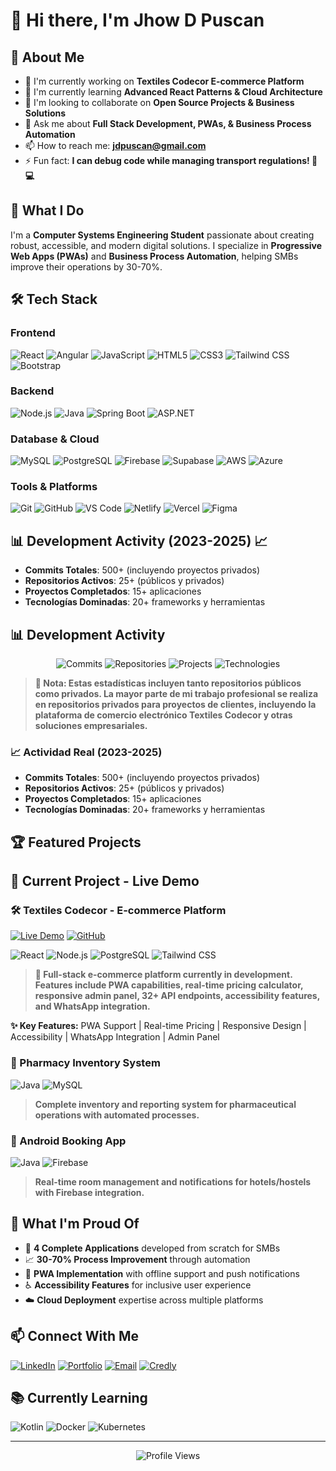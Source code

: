 # 👋 Hi there, I'm Jhow D Puscan
## 🎯 About Me
- 🔭 I'm currently working on **Textiles Codecor E-commerce Platform**
- 🌱 I'm currently learning **Advanced React Patterns & Cloud Architecture**
- 👯 I'm looking to collaborate on **Open Source Projects & Business Solutions**
- 💬 Ask me about **Full Stack Development, PWAs, & Business Process Automation**
- 📫 How to reach me: **jdpuscan@gmail.com**
- ⚡ Fun fact: **I can debug code while managing transport regulations! 🚌💻**

## 🚀 What I Do
I'm a **Computer Systems Engineering Student** passionate about creating robust, accessible, and modern digital solutions. I specialize in **Progressive Web Apps (PWAs)** and **Business Process Automation**, helping SMBs improve their operations by 30-70%.

## 🛠️ Tech Stack

### Frontend
![React](https://img.shields.io/badge/React-20232A?style=for-the-badge&logo=react&logoColor=61DAFB)
![Angular](https://img.shields.io/badge/Angular-DD0031?style=for-the-badge&logo=angular&logoColor=white)
![JavaScript](https://img.shields.io/badge/JavaScript-323330?style=for-the-badge&logo=javascript&logoColor=F7DF1E)
![HTML5](https://img.shields.io/badge/HTML5-E34F26?style=for-the-badge&logo=html5&logoColor=white)
![CSS3](https://img.shields.io/badge/CSS3-1572B6?style=for-the-badge&logo=css3&logoColor=white)
![Tailwind CSS](https://img.shields.io/badge/Tailwind_CSS-38B2AC?style=for-the-badge&logo=tailwind-css&logoColor=white)
![Bootstrap](https://img.shields.io/badge/Bootstrap-563D7C?style=for-the-badge&logo=bootstrap&logoColor=white)

### Backend
![Node.js](https://img.shields.io/badge/Node.js-339933?style=for-the-badge&logo=nodedotjs&logoColor=white)
![Java](https://img.shields.io/badge/Java-ED8B00?style=for-the-badge&logo=java&logoColor=white)
![Spring Boot](https://img.shields.io/badge/Spring_Boot-6DB33F?style=for-the-badge&logo=spring-boot&logoColor=white)
![ASP.NET](https://img.shields.io/badge/ASP.NET-512BD4?style=for-the-badge&logo=dotnet&logoColor=white)

### Database & Cloud
![MySQL](https://img.shields.io/badge/MySQL-00000F?style=for-the-badge&logo=mysql&logoColor=white)
![PostgreSQL](https://img.shields.io/badge/PostgreSQL-316192?style=for-the-badge&logo=postgresql&logoColor=white)
![Firebase](https://img.shields.io/badge/Firebase-FFCA28?style=for-the-badge&logo=firebase&logoColor=black)
![Supabase](https://img.shields.io/badge/Supabase-3ECF8E?style=for-the-badge&logo=supabase&logoColor=white)
![AWS](https://img.shields.io/badge/AWS-FF9900?style=for-the-badge&logo=amazonaws&logoColor=white)
![Azure](https://img.shields.io/badge/Azure-0078D4?style=for-the-badge&logo=microsoftazure&logoColor=white)

### Tools & Platforms
![Git](https://img.shields.io/badge/Git-F05032?style=for-the-badge&logo=git&logoColor=white)
![GitHub](https://img.shields.io/badge/GitHub-100000?style=for-the-badge&logo=github&logoColor=white)
![VS Code](https://img.shields.io/badge/VS_Code-007ACC?style=for-the-badge&logo=visual-studio-code&logoColor=white)
![Netlify](https://img.shields.io/badge/Netlify-00C7B7?style=for-the-badge&logo=netlify&logoColor=white)
![Vercel](https://img.shields.io/badge/Vercel-000000?style=for-the-badge&logo=vercel&logoColor=white)
![Figma](https://img.shields.io/badge/Figma-F24E1E?style=for-the-badge&logo=figma&logoColor=white)

## 📊 Development Activity (2023-2025) 📈
- **Commits Totales**: 500+ (incluyendo proyectos privados)
- **Repositorios Activos**: 25+ (públicos y privados)
- **Proyectos Completados**: 15+ aplicaciones
- **Tecnologías Dominadas**: 20+ frameworks y herramientas
## 📊 Development Activity

<div align="center">
  
  ![Commits](https://img.shields.io/badge/Commits-500%2B-blue?style=for-the-badge&logo=git)
  ![Repositories](https://img.shields.io/badge/Repositories-25%2B-green?style=for-the-badge&logo=github)
  ![Projects](https://img.shields.io/badge/Projects-15%2B-orange?style=for-the-badge&logo=code)
  ![Technologies](https://img.shields.io/badge/Technologies-20%2B-purple?style=for-the-badge&logo=stackoverflow)
  
</div>

> **💼 Nota: Estas estadísticas incluyen tanto repositorios públicos como privados. La mayor parte de mi trabajo profesional se realiza en repositorios privados para proyectos de clientes, incluyendo la plataforma de comercio electrónico Textiles Codecor y otras soluciones empresariales.**

### 📈 Actividad Real (2023-2025)
- **Commits Totales**: 500+ (incluyendo proyectos privados)
- **Repositorios Activos**: 25+ (públicos y privados)
- **Proyectos Completados**: 15+ aplicaciones
- **Tecnologías Dominadas**: 20+ frameworks y herramientas
## 🏆 Featured Projects

## 🚀 Current Project - Live Demo

### 🛠️ Textiles Codecor - E-commerce Platform
[![Live Demo](https://img.shields.io/badge/🌐_Live_Demo-00C7B7?style=for-the-badge&logo=netlify&logoColor=white)](https://textilescodecor.netlify.app/)
[![GitHub](https://img.shields.io/badge/📂_Source_Code-100000?style=for-the-badge&logo=github&logoColor=white)](https://github.com/JhowPuscan/textiles-codecor)

![React](https://img.shields.io/badge/React-20232A?style=for-the-badge&logo=react&logoColor=61DAFB)
![Node.js](https://img.shields.io/badge/Node.js-339933?style=for-the-badge&logo=nodedotjs&logoColor=white)
![PostgreSQL](https://img.shields.io/badge/PostgreSQL-316192?style=for-the-badge&logo=postgresql&logoColor=white)
![Tailwind CSS](https://img.shields.io/badge/Tailwind_CSS-38B2AC?style=for-the-badge&logo=tailwind-css&logoColor=white)

> **🚀 Full-stack e-commerce platform currently in development. Features include PWA capabilities, real-time pricing calculator, responsive admin panel, 32+ API endpoints, accessibility features, and WhatsApp integration.**

**✨ Key Features:** PWA Support | Real-time Pricing | Responsive Design | Accessibility | WhatsApp Integration | Admin Panel

### 🏥 Pharmacy Inventory System
![Java](https://img.shields.io/badge/Java-ED8B00?style=for-the-badge&logo=java&logoColor=white)
![MySQL](https://img.shields.io/badge/MySQL-00000F?style=for-the-badge&logo=mysql&logoColor=white)

> **Complete inventory and reporting system for pharmaceutical operations with automated processes.**

### 📱 Android Booking App
![Java](https://img.shields.io/badge/Java-ED8B00?style=for-the-badge&logo=java&logoColor=white)
![Firebase](https://img.shields.io/badge/Firebase-FFCA28?style=for-the-badge&logo=firebase&logoColor=black)

> **Real-time room management and notifications for hotels/hostels with Firebase integration.**

## 🌟 What I'm Proud Of
- 🚀 **4 Complete Applications** developed from scratch for SMBs
- 📈 **30-70% Process Improvement** through automation
- 🎯 **PWA Implementation** with offline support and push notifications
- ♿ **Accessibility Features** for inclusive user experience
- ☁️ **Cloud Deployment** expertise across multiple platforms

## 📫 Connect With Me
[![LinkedIn](https://img.shields.io/badge/LinkedIn-0077B5?style=for-the-badge&logo=linkedin&logoColor=white)](https://www.linkedin.com/in/davidpuscan/)
[![Portfolio](https://img.shields.io/badge/Portfolio-FF5722?style=for-the-badge&logo=todoist&logoColor=white)](https://jhowdavid.netlify.app/)
[![Email](https://img.shields.io/badge/Gmail-D14836?style=for-the-badge&logo=gmail&logoColor=white)](mailto:jdpuscan@gmail.com)
[![Credly](https://img.shields.io/badge/Credly-FF6B6B?style=for-the-badge&logo=credly&logoColor=white)](https://www.credly.com/users/jhow-david-puscan-guiop)

## 📚 Currently Learning
![Kotlin](https://img.shields.io/badge/Kotlin-0095D5?style=for-the-badge&logo=kotlin&logoColor=white)
![Docker](https://img.shields.io/badge/Docker-2CA5E0?style=for-the-badge&logo=docker&logoColor=white)
![Kubernetes](https://img.shields.io/badge/Kubernetes-326CE5?style=for-the-badge&logo=kubernetes&logoColor=white)

---

<div align="center">
  <img src="https://komarev.com/ghpvc/?username=JhowPuscan&style=flat-square&color=blue" alt="Profile Views"/>
</div>
